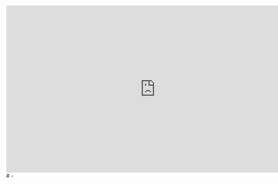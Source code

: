 <iframe style="border: 1px solid rgba(0, 0, 0, 0.1);" width="800" height="450" src="https://embed.figma.com/proto/mPNLcPGVMJug5GHPuFTZtw/Untitled?node-id=1-532&p=f&scaling=min-zoom&content-scaling=fixed&page-id=0%3A1&embed-host=share" allowfullscreen></iframe># -
